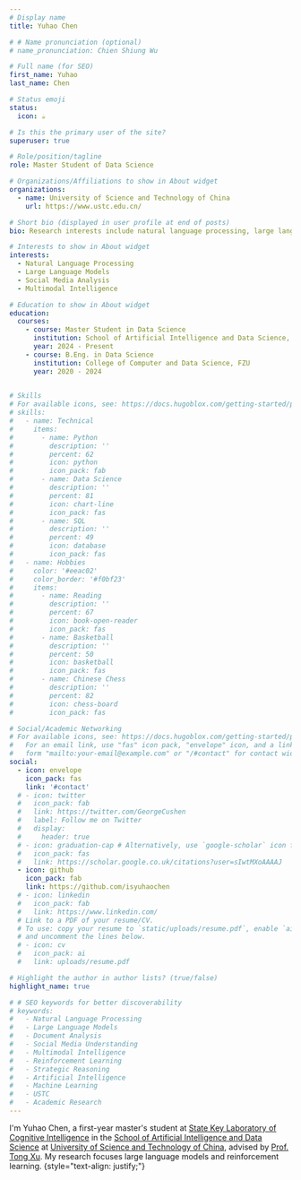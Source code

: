 ```yaml
---
# Display name
title: Yuhao Chen

# # Name pronunciation (optional)
# name_pronunciation: Chien Shiung Wu

# Full name (for SEO)
first_name: Yuhao
last_name: Chen

# Status emoji
status:
  icon: ☕️

# Is this the primary user of the site?
superuser: true

# Role/position/tagline
role: Master Student of Data Science

# Organizations/Affiliations to show in About widget
organizations:
  - name: University of Science and Technology of China
    url: https://www.ustc.edu.cn/

# Short bio (displayed in user profile at end of posts)
bio: Research interests include natural language processing, large language models and reinforcement learning.

# Interests to show in About widget
interests:
  - Natural Language Processing
  - Large Language Models
  - Social Media Analysis
  - Multimodal Intelligence

# Education to show in About widget
education:
  courses:
    - course: Master Student in Data Science
      institution: School of Artificial Intelligence and Data Science, USTC
      year: 2024 - Present
    - course: B.Eng. in Data Science 
      institution: College of Computer and Data Science, FZU
      year: 2020 - 2024
    

# Skills
# For available icons, see: https://docs.hugoblox.com/getting-started/page-builder/#icons
# skills:
#   - name: Technical
#     items:
#       - name: Python
#         description: ''
#         percent: 62
#         icon: python
#         icon_pack: fab
#       - name: Data Science
#         description: ''
#         percent: 81
#         icon: chart-line
#         icon_pack: fas
#       - name: SQL
#         description: ''
#         percent: 49
#         icon: database
#         icon_pack: fas
#   - name: Hobbies
#     color: '#eeac02'
#     color_border: '#f0bf23'
#     items:
#       - name: Reading
#         description: ''
#         percent: 67
#         icon: book-open-reader
#         icon_pack: fas
#       - name: Basketball
#         description: ''
#         percent: 50
#         icon: basketball
#         icon_pack: fas
#       - name: Chinese Chess
#         description: ''
#         percent: 82
#         icon: chess-board
#         icon_pack: fas

# Social/Academic Networking
# For available icons, see: https://docs.hugoblox.com/getting-started/page-builder/#icons
#   For an email link, use "fas" icon pack, "envelope" icon, and a link in the
#   form "mailto:your-email@example.com" or "/#contact" for contact widget.
social:
  - icon: envelope
    icon_pack: fas
    link: '#contact'
  # - icon: twitter
  #   icon_pack: fab
  #   link: https://twitter.com/GeorgeCushen
  #   label: Follow me on Twitter
  #   display:
  #     header: true
  # - icon: graduation-cap # Alternatively, use `google-scholar` icon from `ai` icon pack
  #   icon_pack: fas
  #   link: https://scholar.google.co.uk/citations?user=sIwtMXoAAAAJ
  - icon: github
    icon_pack: fab
    link: https://github.com/isyuhaochen
  # - icon: linkedin
  #   icon_pack: fab
  #   link: https://www.linkedin.com/
  # Link to a PDF of your resume/CV.
  # To use: copy your resume to `static/uploads/resume.pdf`, enable `ai` icons in `params.yaml`,
  # and uncomment the lines below.
  # - icon: cv
  #   icon_pack: ai
  #   link: uploads/resume.pdf

# Highlight the author in author lists? (true/false)
highlight_name: true

# # SEO keywords for better discoverability
# keywords:
#   - Natural Language Processing
#   - Large Language Models
#   - Document Analysis
#   - Social Media Understanding
#   - Multimodal Intelligence
#   - Reinforcement Learning
#   - Strategic Reasoning
#   - Artificial Intelligence
#   - Machine Learning
#   - USTC
#   - Academic Research
---
```


I'm Yuhao Chen, a first-year master's student at <a href="https://bigdata.ustc.edu.cn/">State Key Laboratory of Cognitive Intelligence</a> in the <a href="https://saids.ustc.edu.cn">School of Artificial Intelligence and Data Science</a> at <a href="https://www.ustc.edu.cn/">University of Science and Technology of China</a>, advised by <a href="http://staff.ustc.edu.cn/~tongxu/index.html">Prof. Tong Xu</a>. My research focuses large language models and reinforcement learning. 
{style="text-align: justify;"}
